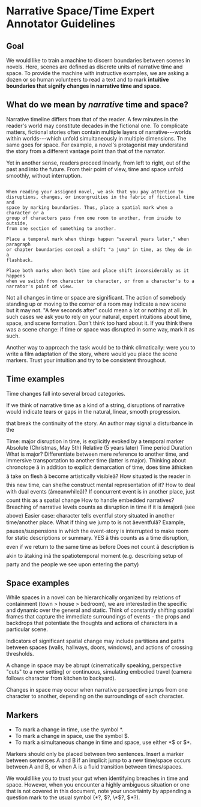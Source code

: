 # Narrative Space/Time Expert Annotator Guidelines

## Goal

We would like to train a machine to discern boundaries between scenes in novels.
Here, scenes are defined as discrete units of narrative time and space. To 
provide the machine with instructive examples, we are asking a dozen or so 
human volunteers to read a text and to mark **intuitive boundaries that
signify changes in narrative time and space**.

## What do we mean by *narrative* time and space?

Narrative timeline differs from that of the reader. A few minutes in the
reader's world may constitute decades in the fictional one. To complicate
matters, fictional stories often contain multiple layers of narrative---worlds
within worlds---which unfold simultaneously in multiple dimensions. The same
goes for space. For example, a novel's protagonist may understand the story
from a different vantage point than that of the narrator.

Yet in another sense, readers proceed linearly, from left to right, out of the
past and into the future. From their point of view, time and space unfold
smoothly, without interruption.

```

When reading your assigned novel, we ask that you pay attention to
disruptions, changes, or incongruities in the fabric of fictional time and
space by marking boundaries. Thus, place a spatial mark when a character or a
group of characters pass from one room to another, from inside to outside,
from one section of something to another.

Place a temporal mark when things happen "several years later," when paragraph
or chapter boundaries conceal a shift "a jump" in time, as they do in a
flashback.

Place both marks when both time and place shift inconsiderably as it happens
when we switch from character to character, or from a character's to a
narrator's point of view.

```

Not all changes in time or space are significant. The action of somebody
standing up or moving to the corner of a room may indicate a new scene but it
may not. "A few seconds after" could mean a lot or nothing at all. In such
cases we ask you to rely on your natural, expert intuitions about time, space,
and scene formation. Don't think too hard about it. If you think there was a
scene change: if time or space was disrupted in some way, mark it as such.

Another way to approach the task would be to think climatically: were you to
write a film adaptation of the story, where would you place the scene markers.
Trust your intuition and try to be consistent throughout.

## Time examples

Time changes fall into several broad categories.

If we think of narrative time as a kind of a string, disruptions of narrative
would indicate tears or gaps in the natural, linear, smooth progression.

that break the continuity of the story.
An author may signal a disturbance in the

Time: major disruption in time, is explicitly evoked by a temporal marker 
Absolute (Christmas, May 5th)
Relative (5 years later)
Time period 
Duration 
What is major? Differentiate between mere reference to another time, and
immersive transportation to another time (latter is major). Thinking about
chronotope â in addition to explicit demarcation of time, does time
âthicken â take on flesh â become artistically
visibleâ? How situated is the reader in this new time, can she/he
construct mental representation of it?
How to deal with dual events (âmeanwhileâ)? If concurrent
event is in another place, just count this as a spatial change
How to handle embedded narratives? Breaching of narrative levels counts as
disruption in time if it is âmajorâ (see above)
Easier case: character tells eventful story situated in another time/another
place.
What if thing we jump to is not âeventfulâ? Example,
pauses/suspensions in which the event-story is interrupted to make room for
static descriptions or summary. YES â this counts as a time
disruption, even if we return to the same time as before 
Does not count â description is akin to âtaking inâ
the spatiotemporal moment (e.g. describing setup of party and the people we
see upon entering the party)

## Space examples

While spaces in a novel can be hierarchically organized by relations of 
containment (town > house > bedroom), we are interested in the specific
and dynamic over the general and static. Think of constantly shifting 
spatial frames that capture the immediate surroundings of events - the 
props and backdrops that potentiate the thoughts and actions of characters 
in a particular scene.

Indicators of significant spatial change may include partitions and paths 
between spaces (walls, hallways, doors, windows), and actions of crossing 
thresholds.

A change in space may be abrupt (cinematically speaking, perspective "cuts"
to a new setting) or continuous, simulating embodied travel (camera follows 
character from kitchen to backyard).

Changes in space may occur when narrative perspective jumps from one character
to another, depending on the surroundings of each character.  

## Markers 
- To mark a change in time, use the symbol \*. 
- To mark a change in space, use the symbol $.
- To mark a simultaneous change in time and space, use either \*$ or $\*.

Markers should only be placed between two sentences. Insert a marker between sentences A and B if an implicit jump to a new time/space occurs between A and B, or when A is a fluid transition between times/spaces. 

We would like you to trust your gut when identifying breaches in time and space. However, when you encounter a highly ambiguous situation or one that is not covered in this document, note your uncertainty by appending a question mark to the usual symbol (\*?, $?, \*$?, $\*?). 
